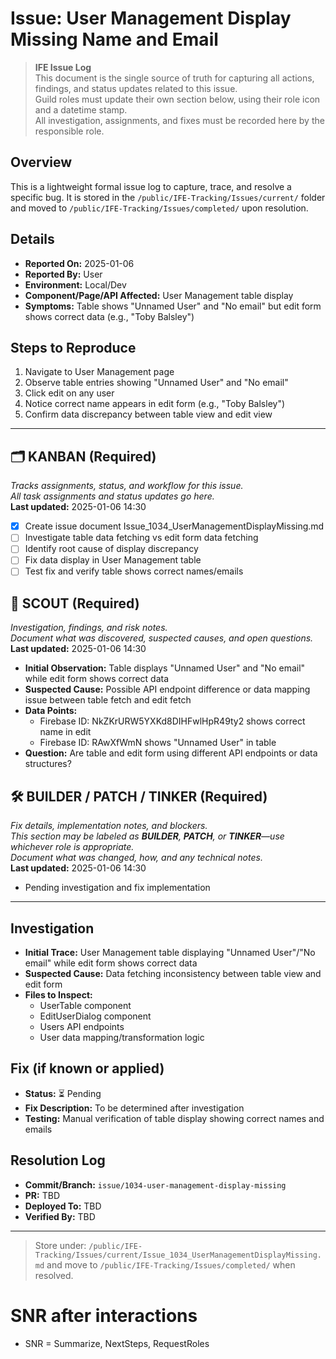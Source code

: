 # Issue: User Management Display Missing Name and Email

> **IFE Issue Log**  
> This document is the single source of truth for capturing all actions, findings, and status updates related to this issue.  
> Guild roles must update their own section below, using their role icon and a datetime stamp.  
> All investigation, assignments, and fixes must be recorded here by the responsible role.

## Overview
This is a lightweight formal issue log to capture, trace, and resolve a specific bug. It is stored in the `/public/IFE-Tracking/Issues/current/` folder and moved to `/public/IFE-Tracking/Issues/completed/` upon resolution.

## Details
- **Reported On:** 2025-01-06
- **Reported By:** User
- **Environment:** Local/Dev
- **Component/Page/API Affected:** User Management table display
- **Symptoms:** Table shows "Unnamed User" and "No email" but edit form shows correct data (e.g., "Toby Balsley")

## Steps to Reproduce
1. Navigate to User Management page
2. Observe table entries showing "Unnamed User" and "No email"
3. Click edit on any user
4. Notice correct name appears in edit form (e.g., "Toby Balsley")
5. Confirm data discrepancy between table view and edit view

---

## 🗂️ KANBAN (Required)
_Tracks assignments, status, and workflow for this issue.  
All task assignments and status updates go here._  
**Last updated:** 2025-01-06 14:30

- [x] Create issue document Issue_1034_UserManagementDisplayMissing.md
- [ ] Investigate table data fetching vs edit form data fetching
- [ ] Identify root cause of display discrepancy
- [ ] Fix data display in User Management table
- [ ] Test fix and verify table shows correct names/emails

## 🧭 SCOUT (Required)
_Investigation, findings, and risk notes.  
Document what was discovered, suspected causes, and open questions._  
**Last updated:** 2025-01-06 14:30

- **Initial Observation:** Table displays "Unnamed User" and "No email" while edit form shows correct data
- **Suspected Cause:** Possible API endpoint difference or data mapping issue between table fetch and edit fetch
- **Data Points:** 
  - Firebase ID: NkZKrURW5YXKd8DIHFwlHpR49ty2 shows correct name in edit
  - Firebase ID: RAwXfWmN shows "Unnamed User" in table
- **Question:** Are table and edit form using different API endpoints or data structures?

## 🛠️ BUILDER / PATCH / TINKER (Required)
_Fix details, implementation notes, and blockers.  
This section may be labeled as **BUILDER**, **PATCH**, or **TINKER**—use whichever role is appropriate.  
Document what was changed, how, and any technical notes._  
**Last updated:** 2025-01-06 14:30

- Pending investigation and fix implementation

---

## Investigation
- **Initial Trace:** User Management table displaying "Unnamed User"/"No email" while edit form shows correct data
- **Suspected Cause:** Data fetching inconsistency between table view and edit form
- **Files to Inspect:** 
  - UserTable component
  - EditUserDialog component  
  - Users API endpoints
  - User data mapping/transformation logic

## Fix (if known or applied)
- **Status:** ⏳ Pending
- **Fix Description:** To be determined after investigation
- **Testing:** Manual verification of table display showing correct names and emails

## Resolution Log
- **Commit/Branch:** `issue/1034-user-management-display-missing`
- **PR:** TBD
- **Deployed To:** TBD
- **Verified By:** TBD

---

> Store under: `/public/IFE-Tracking/Issues/current/Issue_1034_UserManagementDisplayMissing.md` and move to `/public/IFE-Tracking/Issues/completed/` when resolved. 

# SNR after interactions
- SNR = Summarize, NextSteps, RequestRoles